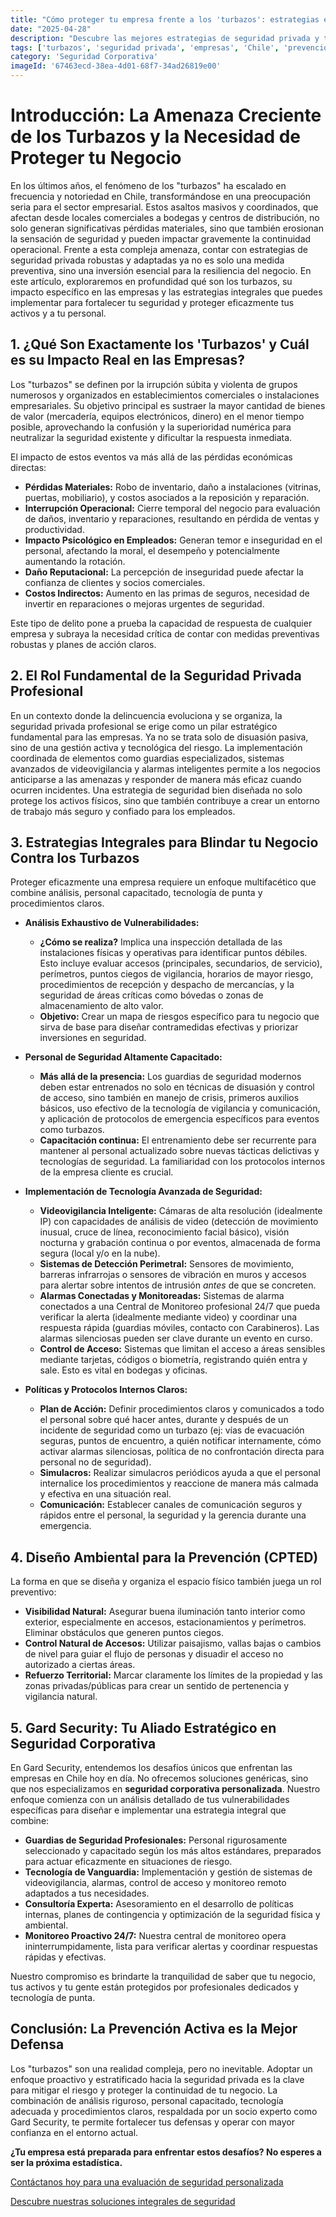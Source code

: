 ```yaml
---
title: "Cómo proteger tu empresa frente a los 'turbazos': estrategias efectivas de seguridad privada en Chile"
date: "2025-04-28"
description: "Descubre las mejores estrategias de seguridad privada y tecnología para proteger tu negocio de los 'turbazos' en Chile. Garantiza la seguridad de tus bienes, operaciones y empleados con Gard Security."
tags: ['turbazos', 'seguridad privada', 'empresas', 'Chile', 'prevención']
category: 'Seguridad Corporativa'
imageId: '67463ecd-38ea-4d01-68f7-34ad26819e00'
---
```


# Introducción: La Amenaza Creciente de los Turbazos y la Necesidad de Proteger tu Negocio

En los últimos años, el fenómeno de los "turbazos" ha escalado en frecuencia y notoriedad en Chile, transformándose en una preocupación seria para el sector empresarial. Estos asaltos masivos y coordinados, que afectan desde locales comerciales a bodegas y centros de distribución, no solo generan significativas pérdidas materiales, sino que también erosionan la sensación de seguridad y pueden impactar gravemente la continuidad operacional. Frente a esta compleja amenaza, contar con estrategias de seguridad privada robustas y adaptadas ya no es solo una medida preventiva, sino una inversión esencial para la resiliencia del negocio. En este artículo, exploraremos en profundidad qué son los turbazos, su impacto específico en las empresas y las estrategias integrales que puedes implementar para fortalecer tu seguridad y proteger eficazmente tus activos y a tu personal.

## 1. ¿Qué Son Exactamente los 'Turbazos' y Cuál es su Impacto Real en las Empresas?

Los "turbazos" se definen por la irrupción súbita y violenta de grupos numerosos y organizados en establecimientos comerciales o instalaciones empresariales. Su objetivo principal es sustraer la mayor cantidad de bienes de valor (mercadería, equipos electrónicos, dinero) en el menor tiempo posible, aprovechando la confusión y la superioridad numérica para neutralizar la seguridad existente y dificultar la respuesta inmediata.

El impacto de estos eventos va más allá de las pérdidas económicas directas:

*   **Pérdidas Materiales:** Robo de inventario, daño a instalaciones (vitrinas, puertas, mobiliario), y costos asociados a la reposición y reparación.
*   **Interrupción Operacional:** Cierre temporal del negocio para evaluación de daños, inventario y reparaciones, resultando en pérdida de ventas y productividad.
*   **Impacto Psicológico en Empleados:** Generan temor e inseguridad en el personal, afectando la moral, el desempeño y potencialmente aumentando la rotación.
*   **Daño Reputacional:** La percepción de inseguridad puede afectar la confianza de clientes y socios comerciales.
*   **Costos Indirectos:** Aumento en las primas de seguros, necesidad de invertir en reparaciones o mejoras urgentes de seguridad.

Este tipo de delito pone a prueba la capacidad de respuesta de cualquier empresa y subraya la necesidad crítica de contar con medidas preventivas robustas y planes de acción claros.

## 2. El Rol Fundamental de la Seguridad Privada Profesional

En un contexto donde la delincuencia evoluciona y se organiza, la seguridad privada profesional se erige como un pilar estratégico fundamental para las empresas. Ya no se trata solo de disuasión pasiva, sino de una gestión activa y tecnológica del riesgo. La implementación coordinada de elementos como guardias especializados, sistemas avanzados de videovigilancia y alarmas inteligentes permite a los negocios anticiparse a las amenazas y responder de manera más eficaz cuando ocurren incidentes. Una estrategia de seguridad bien diseñada no solo protege los activos físicos, sino que también contribuye a crear un entorno de trabajo más seguro y confiado para los empleados.

## 3. Estrategias Integrales para Blindar tu Negocio Contra los Turbazos

Proteger eficazmente una empresa requiere un enfoque multifacético que combine análisis, personal capacitado, tecnología de punta y procedimientos claros.

*   **Análisis Exhaustivo de Vulnerabilidades:**
    *   **¿Cómo se realiza?** Implica una inspección detallada de las instalaciones físicas y operativas para identificar puntos débiles. Esto incluye evaluar accesos (principales, secundarios, de servicio), perímetros, puntos ciegos de vigilancia, horarios de mayor riesgo, procedimientos de recepción y despacho de mercancías, y la seguridad de áreas críticas como bóvedas o zonas de almacenamiento de alto valor.
    *   **Objetivo:** Crear un mapa de riesgos específico para tu negocio que sirva de base para diseñar contramedidas efectivas y priorizar inversiones en seguridad.

*   **Personal de Seguridad Altamente Capacitado:**
    *   **Más allá de la presencia:** Los guardias de seguridad modernos deben estar entrenados no solo en técnicas de disuasión y control de acceso, sino también en manejo de crisis, primeros auxilios básicos, uso efectivo de la tecnología de vigilancia y comunicación, y aplicación de protocolos de emergencia específicos para eventos como turbazos.
    *   **Capacitación continua:** El entrenamiento debe ser recurrente para mantener al personal actualizado sobre nuevas tácticas delictivas y tecnologías de seguridad. La familiaridad con los protocolos internos de la empresa cliente es crucial.

*   **Implementación de Tecnología Avanzada de Seguridad:**
    *   **Videovigilancia Inteligente:** Cámaras de alta resolución (idealmente IP) con capacidades de análisis de video (detección de movimiento inusual, cruce de línea, reconocimiento facial básico), visión nocturna y grabación continua o por eventos, almacenada de forma segura (local y/o en la nube).
    *   **Sistemas de Detección Perimetral:** Sensores de movimiento, barreras infrarrojas o sensores de vibración en muros y accesos para alertar sobre intentos de intrusión *antes* de que se concreten.
    *   **Alarmas Conectadas y Monitoreadas:** Sistemas de alarma conectados a una Central de Monitoreo profesional 24/7 que pueda verificar la alerta (idealmente mediante video) y coordinar una respuesta rápida (guardias móviles, contacto con Carabineros). Las alarmas silenciosas pueden ser clave durante un evento en curso.
    *   **Control de Acceso:** Sistemas que limitan el acceso a áreas sensibles mediante tarjetas, códigos o biometría, registrando quién entra y sale. Esto es vital en bodegas y oficinas.

*   **Políticas y Protocolos Internos Claros:**
    *   **Plan de Acción:** Definir procedimientos claros y comunicados a todo el personal sobre qué hacer antes, durante y después de un incidente de seguridad como un turbazo (ej: vías de evacuación seguras, puntos de encuentro, a quién notificar internamente, cómo activar alarmas silenciosas, política de no confrontación directa para personal no de seguridad).
    *   **Simulacros:** Realizar simulacros periódicos ayuda a que el personal internalice los procedimientos y reaccione de manera más calmada y efectiva en una situación real.
    *   **Comunicación:** Establecer canales de comunicación seguros y rápidos entre el personal, la seguridad y la gerencia durante una emergencia.

## 4. Diseño Ambiental para la Prevención (CPTED)

La forma en que se diseña y organiza el espacio físico también juega un rol preventivo:

*   **Visibilidad Natural:** Asegurar buena iluminación tanto interior como exterior, especialmente en accesos, estacionamientos y perímetros. Eliminar obstáculos que generen puntos ciegos.
*   **Control Natural de Accesos:** Utilizar paisajismo, vallas bajas o cambios de nivel para guiar el flujo de personas y disuadir el acceso no autorizado a ciertas áreas.
*   **Refuerzo Territorial:** Marcar claramente los límites de la propiedad y las zonas privadas/públicas para crear un sentido de pertenencia y vigilancia natural.

## 5. Gard Security: Tu Aliado Estratégico en Seguridad Corporativa

En Gard Security, entendemos los desafíos únicos que enfrentan las empresas en Chile hoy en día. No ofrecemos soluciones genéricas, sino que nos especializamos en **seguridad corporativa personalizada**. Nuestro enfoque comienza con un análisis detallado de tus vulnerabilidades específicas para diseñar e implementar una estrategia integral que combine:

*   **Guardias de Seguridad Profesionales:** Personal rigurosamente seleccionado y capacitado según los más altos estándares, preparados para actuar eficazmente en situaciones de riesgo.
*   **Tecnología de Vanguardia:** Implementación y gestión de sistemas de videovigilancia, alarmas, control de acceso y monitoreo remoto adaptados a tus necesidades.
*   **Consultoría Experta:** Asesoramiento en el desarrollo de políticas internas, planes de contingencia y optimización de la seguridad física y ambiental.
*   **Monitoreo Proactivo 24/7:** Nuestra central de monitoreo opera ininterrumpidamente, lista para verificar alertas y coordinar respuestas rápidas y efectivas.

Nuestro compromiso es brindarte la tranquilidad de saber que tu negocio, tus activos y tu gente están protegidos por profesionales dedicados y tecnología de punta.

## Conclusión: La Prevención Activa es la Mejor Defensa

Los "turbazos" son una realidad compleja, pero no inevitable. Adoptar un enfoque proactivo y estratificado hacia la seguridad privada es la clave para mitigar el riesgo y proteger la continuidad de tu negocio. La combinación de análisis riguroso, personal capacitado, tecnología adecuada y procedimientos claros, respaldada por un socio experto como Gard Security, te permite fortalecer tus defensas y operar con mayor confianza en el entorno actual.

**¿Tu empresa está preparada para enfrentar estos desafíos? No esperes a ser la próxima estadística.**

[Contáctanos hoy para una evaluación de seguridad personalizada](https://www.gard.cl/contacto)

[Descubre nuestras soluciones integrales de seguridad](https://www.gard.cl/servicios) 